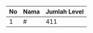 | No | Nama            | Jumlah Level |
|----|-----------------|--------------|
| 1  | #    |    411        |
